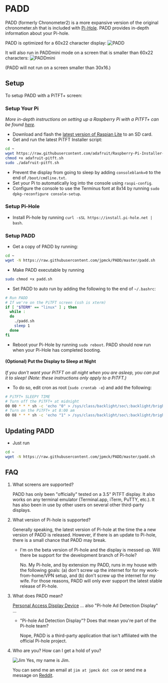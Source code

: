 # PADD

PADD (formerly Chronometer2) is a more expansive version of the original chronometer.sh that is included with [Pi-Hole](https://pi-hole.net). PADD provides in-depth information about your Pi-hole.

PADD is optimized for a 60x22 character display:
![PADD](https://jpmck.com/img/blog/padd.png)

It will also run in PADDmini mode on a screen that is smaller than 60x22 characters:
![PADDmini](https://jpmck.com/img/blog/paddmini.png)

(PADD will not run on a screen smaller than 30x16.)

## Setup
To setup PADD with a PiTFT+ screen:

### Setup Your Pi
*More in-depth instructions on setting up a Raspberry Pi with a PiTFT+ can be found [here](https://learn.adafruit.com/adafruit-pitft-28-inch-resistive-touchscreen-display-raspberry-pi/overview).*
- Download and flash the [latest version of Raspian Lite](https://downloads.raspberrypi.org/raspbian/images/) to an SD card.
- Get and run the latest PiTFT Installer script:
```bash
cd ~
wget https://raw.githubusercontent.com/adafruit/Raspberry-Pi-Installer-Scripts/master/adafruit-pitft.sh
chmod +x adafruit-pitft.sh
sudo ./adafruit-pitft.sh
```
- Prevent the display from going to sleep by adding `consoleblank=0` to the end of `/boot/cmdline.txt`.
- Set your Pi to automatically log into the console using `raspi-config`.
- Configure the console to use the Terminus font at 8x14 by running `sudo dpkg-reconfigure console-setup`.

### Setup Pi-Hole
- Install Pi-hole by running `curl -sSL https://install.pi-hole.net | bash`.

### Setup PADD
- Get a copy of PADD by running:
```bash
cd ~
wget -N https://raw.githubusercontent.com/jpmck/PADD/master/padd.sh
```
- Make PADD executable by running
```bash
sudo chmod +x padd.sh
```
- Set PADD to auto run by adding the following to the end of `~/.bashrc`:
```bash
# Run PADD
# If we're on the PiTFT screen (ssh is xterm)
if [ "$TERM" == "linux" ] ; then
  while :
  do
    ./padd.sh
    sleep 1
  done
fi
```
- Reboot your Pi-Hole by running `sudo reboot`. PADD should now run when your Pi-Hole has completed booting.

#### (Optional) Put the Display to Sleep at Night
*If you don't want your PiTFT on all night when you are asleep, you can put it to sleep! (Note: these instructions only apply to a PiTFT.)*

- To do so, edit cron as root (`sudo crontab -e`) and add the following:
```bash
# PiTFT+ SLEEPY TIME
# Turn off the PiTFT+ at midnight
00 00 * * * sh -c 'echo "0" > /sys/class/backlight/soc\:backlight/brightness'
# Turn on the PiTFT+ at 8:00 am
00 08 * * * sh -c 'echo "1" > /sys/class/backlight/soc\:backlight/brightness'
```

## Updating PADD
- Just run
```bash
cd ~
wget -N https://raw.githubusercontent.com/jpmck/PADD/master/padd.sh
```

## FAQ
1. What screens are supported?

   PADD has only been "officially" tested on a 3.5" PiTFT display. It also works on any terminal emulator (Terminal.app, iTerm, PuTTY, etc.). It has also been in use by other users on several other third-party displays.

2. What version of Pi-hole is supported?

   Generally speaking, the latest version of Pi-hole at the time the a new version of PADD is released. However, if there is an update to Pi-hole, there is a small chance that PADD may break.

   - I'm on the beta version of Pi-hole and the display is messed up. Will there be support for the development branch of Pi-hole?

      No. My Pi-hole, and by extension my PADD, runs in my house with the following goals: (a) don't screw up the internet for for my work-from-home/VPN setup, and (b) don't screw up the internet for my wife. For those reasons, PADD will only ever support the latest stable release of Pi-hole.

3. What does PADD mean?

   [Personal Access Display Device](http://memory-alpha.org/wiki/PADD) ... also "Pi-hole Ad Detection Display" ...

   - "Pi-hole Ad Detection Display"? Does that mean you're part of the Pi-hole team?

      Nope, PADD is a third-party application that isn't affiliated with the official Pi-hole project.

4. Who are you? How can I get a hold of you?

   ![Jim](https://jpmck.com/img/yournameisjim.png)
   Yes, my name is Jim.

   You can send me an email at `jim at jpmck dot com` or send me a message on [Reddit](https://reddit.com/user/jpmck).
